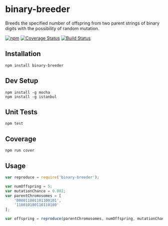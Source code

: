 # binary-breeder

Breeds the specified number of offspring from two parent strings of binary digits with the possibility of random mutation. 

[![npm](https://img.shields.io/npm/v/binary-breeder.svg)](https://www.npmjs.com/package/binary-breeder) [![Coverage Status](https://coveralls.io/repos/jhaugh42/binary-breeder/badge.svg?branch=master&service=github)](https://coveralls.io/github/jhaugh42/binary-breeder?branch=master) [![Build Status](https://travis-ci.org/jhaugh42/binary-breeder.svg?branch=master)](https://travis-ci.org/jhaugh42/binary-breeder)



## Installation
`npm install binary-breeder`

## Dev Setup
```
npm install -g mocha
npm install -g istanbul
```

## Unit Tests
```
npm test
```

## Coverage
```
npm run cover
```

## Usage
```javascript
var reproduce = require('binary-breeder');

var numOffspring = 5;
var mutationChance = 0.002;
var parentChromosomes = [
    '000011001101100101',
    '110010100110110100'
];

var offspring = reproduce(parentChromosomes, numOffspring, mutationChance);
```